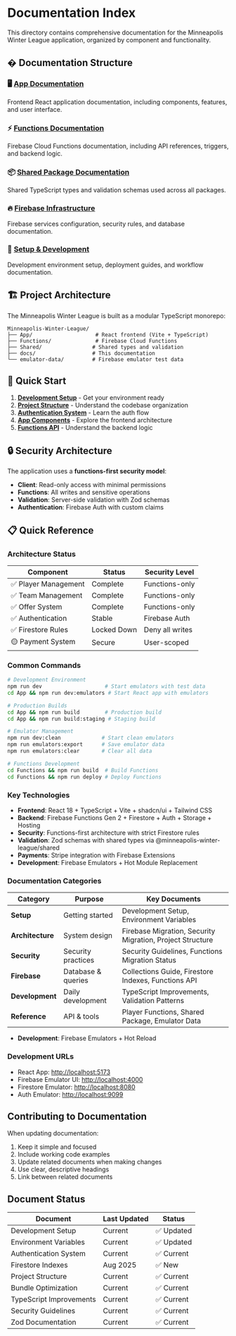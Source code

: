 # Documentation Index

This directory contains comprehensive documentation for the Minneapolis Winter League application, organized by component and functionality.

## � Documentation Structure

### 🖥️ [App Documentation](./app/)
Frontend React application documentation, including components, features, and user interface.

### ⚡ [Functions Documentation](./functions/)
Firebase Cloud Functions documentation, including API references, triggers, and backend logic.

### 📦 [Shared Package Documentation](./shared/)
Shared TypeScript types and validation schemas used across all packages.

### 🔥 [Firebase Infrastructure](./firebase/)
Firebase services configuration, security rules, and database documentation.

### 🚀 [Setup & Development](./setup/)
Development environment setup, deployment guides, and workflow documentation.

## 🏗️ Project Architecture

The Minneapolis Winter League is built as a modular TypeScript monorepo:

```
Minneapolis-Winter-League/
├── App/                    # React frontend (Vite + TypeScript)
├── Functions/              # Firebase Cloud Functions
├── Shared/                # Shared types and validation
├── docs/                  # This documentation
└── emulator-data/         # Firebase emulator test data
```

## 🚀 Quick Start

1. **[Development Setup](./setup/DEVELOPMENT_SETUP.md)** - Get your environment ready
2. **[Project Structure](./PROJECT_STRUCTURE.md)** - Understand the codebase organization  
3. **[Authentication System](./firebase/AUTHENTICATION_SYSTEM.md)** - Learn the auth flow
4. **[App Components](./app/)** - Explore the frontend architecture
5. **[Functions API](./functions/)** - Understand the backend logic

## 🔒 Security Architecture

The application uses a **functions-first security model**:

- **Client**: Read-only access with minimal permissions
- **Functions**: All writes and sensitive operations  
- **Validation**: Server-side validation with Zod schemas
- **Authentication**: Firebase Auth with custom claims

## 📋 Quick Reference

### Architecture Status

| Component            | Status      | Security Level  |
| -------------------- | ----------- | --------------- |
| ✅ Player Management | Complete    | Functions-only  |
| ✅ Team Management   | Complete    | Functions-only  |
| ✅ Offer System      | Complete    | Functions-only  |
| ✅ Authentication    | Stable      | Firebase Auth   |
| ✅ Firestore Rules   | Locked Down | Deny all writes |
| 🟡 Payment System    | Secure      | User-scoped     |

### Common Commands

```bash
# Development Environment
npm run dev                    # Start emulators with test data
cd App && npm run dev:emulators # Start React app with emulators

# Production Builds
cd App && npm run build        # Production build
cd App && npm run build:staging # Staging build

# Emulator Management
npm run dev:clean             # Start clean emulators
npm run emulators:export      # Save emulator data
npm run emulators:clear       # Clear all data

# Functions Development
cd Functions && npm run build  # Build Functions
cd Functions && npm run deploy # Deploy Functions
```

### Key Technologies

- **Frontend**: React 18 + TypeScript + Vite + shadcn/ui + Tailwind CSS
- **Backend**: Firebase Functions Gen 2 + Firestore + Auth + Storage + Hosting
- **Security**: Functions-first architecture with strict Firestore rules
- **Validation**: Zod schemas with shared types via @minneapolis-winter-league/shared
- **Payments**: Stripe integration with Firebase Extensions
- **Development**: Firebase Emulators + Hot Module Replacement

### Documentation Categories

| Category         | Purpose            | Key Documents                                             |
| ---------------- | ------------------ | --------------------------------------------------------- |
| **Setup**        | Getting started    | Development Setup, Environment Variables                  |
| **Architecture** | System design      | Firebase Migration, Security Migration, Project Structure |
| **Security**     | Security practices | Security Guidelines, Functions Migration Status           |
| **Firebase**     | Database & queries | Collections Guide, Firestore Indexes, Functions API       |
| **Development**  | Daily development  | TypeScript Improvements, Validation Patterns              |
| **Reference**    | API & tools        | Player Functions, Shared Package, Emulator Data           |

- **Development**: Firebase Emulators + Hot Reload

### Development URLs

- React App: <http://localhost:5173>
- Firebase Emulator UI: <http://localhost:4000>
- Firestore Emulator: <http://localhost:8080>
- Auth Emulator: <http://localhost:9099>

## Contributing to Documentation

When updating documentation:

1. Keep it simple and focused
2. Include working code examples
3. Update related documents when making changes
4. Use clear, descriptive headings
5. Link between related documents

## Document Status

| Document                | Last Updated | Status     |
| ----------------------- | ------------ | ---------- |
| Development Setup       | Current      | ✅ Updated |
| Environment Variables   | Current      | ✅ Updated |
| Authentication System   | Current      | ✅ Current |
| Firestore Indexes       | Aug 2025     | ✅ New     |
| Project Structure       | Current      | ✅ Current |
| Bundle Optimization     | Current      | ✅ Current |
| TypeScript Improvements | Current      | ✅ Current |
| Security Guidelines     | Current      | ✅ Current |
| Zod Documentation       | Current      | ✅ Current |

